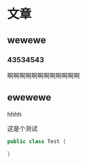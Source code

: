 # 文章

## wewewe

### 43534543

啊啊啊啊啊啊啊啊啊啊啊啊

## ewewewe



hhhh

这是个测试



```java
public class Test {
  
}
```

